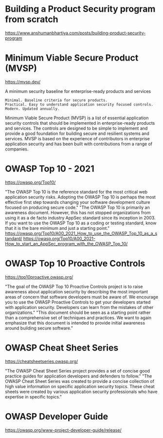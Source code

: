 # Building a Product Security program from scratch
https://www.anshumanbhartiya.com/posts/building-product-security-program

# Minimum Viable Secure Product (MVSP)

https://mvsp.dev/

A minimum security baseline for enterprise-ready products and services

    Minimal. Baseline criteria for secure products.
    Practical. Easy to understand application security focused controls.
    Modern. Updated annually.

Minimum Viable Secure Product (MVSP) is a list of essential application security controls that should be implemented in enterprise-ready products and services. The controls are designed to be simple to implement and provide a good foundation for building secure and resilient systems and services. MVSP is based on the experience of contributors in enterprise application security and has been built with contributions from a range of companies.

# OWASP Top 10 - 2021
https://owasp.org/Top10/

"The OWASP Top 10 is the reference standard for the most critical web application security risks. Adopting the OWASP Top 10 is perhaps the most effective first step towards changing your software development culture focused on producing secure code."
"The OWASP Top 10 is primarily an awareness document. However, this has not stopped organizations from using it as a de facto industry AppSec standard since its inception in 2003. If you want to use the OWASP Top 10 as a coding or testing standard, know that it is the bare minimum and just a starting point."
https://owasp.org/Top10/A00_2021_How_to_use_the_OWASP_Top_10_as_a_standard/
https://owasp.org/Top10/A00_2021-How_to_start_an_AppSec_program_with_the_OWASP_Top_10/

# OWASP Top 10 Proactive Controls
https://top10proactive.owasp.org/

"The goal of the OWASP Top 10 Proactive Controls project is to raise awareness about application security by describing the most important areas of concern that software developers must be aware of. We encourage you to use the OWASP Proactive Controls to get your developers started with application security. Developers can learn from the mistakes of other organizations."
"This document should be seen as a starting point rather than a comprehensive set of techniques and practices. We want to again emphasize that this document is intended to provide initial awareness around building secure software."

# OWASP Cheat Sheet Series
https://cheatsheetseries.owasp.org/

"The OWASP Cheat Sheet Series project provides a set of concise good practice guides for application developers and defenders to follow."
"The OWASP Cheat Sheet Series was created to provide a concise collection of high value information on specific application security topics. These cheat sheets were created by various application security professionals who have expertise in specific topics."

# OWASP Developer Guide

https://owasp.org/www-project-developer-guide/release/
